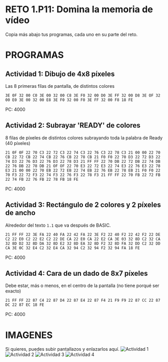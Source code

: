 # RETO 1.P11: Domina la memoria de vídeo
Copia más abajo tus programas, cada uno en su parte del reto.

# PROGRAMAS

## Actividad 1: Dibujo de 4x8 píxeles
Las 8 primeras fílas de pantalla, de distintos colores
```
3E 0F 32 00 C0 3E 00 32 00 C8 3E F0 32 00 D0 3E FF 32 00 D8 3E OF 32 00 E0 3E 00 32 00 E8 3E F0 32 00 F0 3E FF 32 00 F8 18 FE
```
PC: 4000

## Actividad 2: Subrayar 'READY' de colores
8 filas de píxeles de distintos colores subrayando toda la palabra de Ready (40 píxeles)
```
21 0F 0F 22 70 C3 22 72 C3 22 74 C3 22 76 C3 22 78 C3 21 00 00 22 70 CB 22 72 CB 22 74 CB 22 76 CB 22 78 CB 21 F0 F0 22 70 D3 22 72 D3 22 74 D3 22 76 D3 22 76 D3 22 78 D3 21 FF FF 22 70 DB 22 72 DB 22 74 DB 22 76 DB 22 78 DB 21 OF OF 22 70 E3 22 72 E3 22 74 E3 22 76 E3 22 78 E3 21 00 00 22 70 EB 22 72 EB 22 74 EB 22 76 EB 22 78 EB 21 F0 F0 22 70 F3 22 72 F3 22 74 F3 22 76 F3 22 78 F3 21 FF FF 22 70 FB 22 72 FB 22 74 FB 22 76 FB 22 78 FB 18 FE
```
PC: 4000

## Actividad 3: Rectángulo de 2 colores y 2 píxeles de ancho
Alrededor del texto `1.1` que va después de BASIC.
```
21 FF FF 22 3E FA 22 40 FA 22 42 FA 22 3E F2 22 40 F2 22 42 F2 22 DE C2 22 E0 C2 22 E2 C2 22 DE CA 22 E0 CA 22 E2 CA 3E 03 32 8D C2 32 CA 32 8D D2 32 8D DA 32 8D E2 32 8D EA 32 8D F2 32 8D FA 32 DD C2 32 DD CA 3E 0C 32 E4 C2 32 E4 CA 32 94 C2 32 94 F2 32 94 FA 18 FE
```
PC: 4000

## Actividad 4: Cara de un dado de 8x7 píxeles
Debe estar, más o menos, en el centro de la pantalla (no tiene porqué ser exacto)
```
21 FF FF 22 87 C4 22 87 D4 22 87 E4 22 87 F4 21 F9 F9 22 87 CC 22 87 DC 22 87 EC 18 FE
```
PC: 4000

# IMAGENES
Si quieres, puedes subir pantallazos y enlazarlos aquí.
![Actividad 1](/tuimagen1.png)
![Actividad 2](/tuimagen2.png)
![Actividad 3](/tuimagen3.png)
![Actividad 4](/tuimagen4.png)

